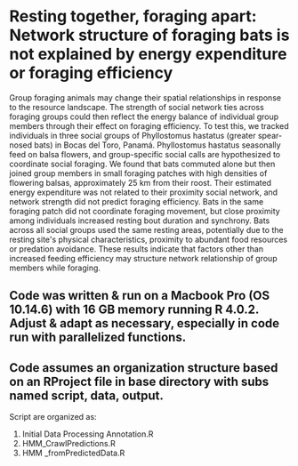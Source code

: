 # Resting together, foraging apart: Network structure of foraging bats is not explained by energy expenditure or foraging efficiency


Group foraging animals may change their spatial relationships in response to the resource landscape. The strength of social network ties across foraging groups could then reflect the energy balance of individual group members through their effect on foraging efficiency. To test this, we tracked individuals in three social groups of Phyllostomus hastatus (greater spear-nosed bats) in Bocas del Toro, Panamá. Phyllostomus hastatus seasonally feed on balsa flowers, and group-specific social calls are hypothesized to coordinate social foraging. We found that bats commuted alone but then joined group members in small foraging patches with high densities of flowering balsas, approximately 25 km from their roost. Their estimated energy expenditure was not related to their proximity social network, and network strength did not predict foraging efficiency. Bats in the same foraging patch did not coordinate foraging movement, but close proximity among individuals increased resting bout duration and synchrony. Bats across all social groups used the same resting areas, potentially due to the resting site's physical characteristics, proximity to abundant food resources or predation avoidance. These results indicate that factors other than increased feeding efficiency may structure network relationship of group members while foraging. 


## Code was written & run on a Macbook Pro (OS 10.14.6) with 16 GB memory running R 4.0.2. Adjust & adapt as necessary, especially in code run with parallelized functions. 
## Code assumes an organization structure based on an RProject file in base directory with subs named script, data, output.

Script are organized as:
1. Initial Data Processing Annotation.R
2. HMM_CrawlPredictions.R
3. HMM _fromPredictedData.R
